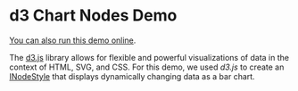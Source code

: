 <!--
 //////////////////////////////////////////////////////////////////////////////
 // @license
 // This demo file is part of yFiles for HTML 2.3.0.3.
 // Use is subject to license terms.
 //
 // Copyright (c) 2000-2020 by yWorks GmbH, Vor dem Kreuzberg 28,
 // 72070 Tuebingen, Germany. All rights reserved.
 //
 //////////////////////////////////////////////////////////////////////////////
-->
# d3 Chart Nodes Demo

[You can also run this demo online](https://live.yworks.com/demos/style/d3chartnodes/index.html).

The [d3.js](https://d3js.org/) library allows for flexible and powerful visualizations of data in the context of HTML, SVG, and CSS. For this demo, we used _d3.js_ to create an [INodeStyle](https://docs.yworks.com/yfileshtml/#/api/INodeStyle) that displays dynamically changing data as a bar chart.
